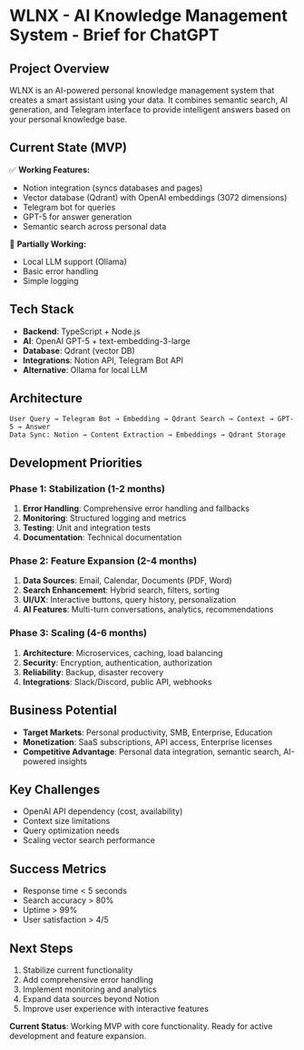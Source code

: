# WLNX - AI Knowledge Management System - Brief for ChatGPT

## Project Overview
WLNX is an AI-powered personal knowledge management system that creates a smart assistant using your data. It combines semantic search, AI generation, and Telegram interface to provide intelligent answers based on your personal knowledge base.

## Current State (MVP)
✅ **Working Features:**
- Notion integration (syncs databases and pages)
- Vector database (Qdrant) with OpenAI embeddings (3072 dimensions)
- Telegram bot for queries
- GPT-5 for answer generation
- Semantic search across personal data

🔄 **Partially Working:**
- Local LLM support (Ollama)
- Basic error handling
- Simple logging

## Tech Stack
- **Backend**: TypeScript + Node.js
- **AI**: OpenAI GPT-5 + text-embedding-3-large
- **Database**: Qdrant (vector DB)
- **Integrations**: Notion API, Telegram Bot API
- **Alternative**: Ollama for local LLM

## Architecture
```
User Query → Telegram Bot → Embedding → Qdrant Search → Context → GPT-5 → Answer
Data Sync: Notion → Content Extraction → Embeddings → Qdrant Storage
```

## Development Priorities

### Phase 1: Stabilization (1-2 months)
1. **Error Handling**: Comprehensive error handling and fallbacks
2. **Monitoring**: Structured logging and metrics
3. **Testing**: Unit and integration tests
4. **Documentation**: Technical documentation

### Phase 2: Feature Expansion (2-4 months)
1. **Data Sources**: Email, Calendar, Documents (PDF, Word)
2. **Search Enhancement**: Hybrid search, filters, sorting
3. **UI/UX**: Interactive buttons, query history, personalization
4. **AI Features**: Multi-turn conversations, analytics, recommendations

### Phase 3: Scaling (4-6 months)
1. **Architecture**: Microservices, caching, load balancing
2. **Security**: Encryption, authentication, authorization
3. **Reliability**: Backup, disaster recovery
4. **Integrations**: Slack/Discord, public API, webhooks

## Business Potential
- **Target Markets**: Personal productivity, SMB, Enterprise, Education
- **Monetization**: SaaS subscriptions, API access, Enterprise licenses
- **Competitive Advantage**: Personal data integration, semantic search, AI-powered insights

## Key Challenges
- OpenAI API dependency (cost, availability)
- Context size limitations
- Query optimization needs
- Scaling vector search performance

## Success Metrics
- Response time < 5 seconds
- Search accuracy > 80%
- Uptime > 99%
- User satisfaction > 4/5

## Next Steps
1. Stabilize current functionality
2. Add comprehensive error handling
3. Implement monitoring and analytics
4. Expand data sources beyond Notion
5. Improve user experience with interactive features

**Current Status**: Working MVP with core functionality. Ready for active development and feature expansion.
